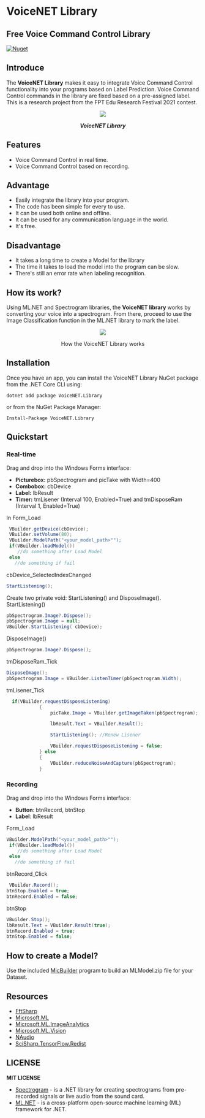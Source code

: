 # VoiceNET Library
## Free Voice Command Control Library

[![Nuget](https://img.shields.io/nuget/v/VoiceNET.Library?label=NuGet&logo=nuget)](https://www.nuget.org/packages/VoiceNET.Library/)
## Introduce
The **VoiceNET Library** makes it easy to integrate Voice Command Control functionality into your programs based on Label Prediction. Voice Command Control commands in the library are fixed based on a pre-assigned label. This is a research project from the FPT Edu Research Festival 2021 contest.

<div align="center">

![](https://i.imgur.com/9FTHK3r.png)

***VoiceNET Library***

</div>

## Features

- Voice Command Control in real time.
- Voice Command Control based on recording.

## Advantage
- Easily integrate the library into your program.
- The code has been simple for every to use.
- It can be used both online and offline.
- It can be used for any communication language in the world.
- It's free.
## Disadvantage
- It takes a long time to create a Model for the library
- The time it takes to load the model into the program can be slow.
- There's still an error rate when labeling recognition.
## How its work?
Using ML.NET and Spectrogram libraries, the **VoiceNET library** works by converting your voice into a spectrogram. From there, proceed to use the Image Classification function in the ML.NET library to mark the label.

<div align="center">

![](https://i.imgur.com/5VH73ri.png)

How the VoiceNET Library works

</div>

## Installation

Once you have an app, you can install the VoiceNET Library NuGet package from the .NET Core CLI using:
```
dotnet add package VoiceNET.Library
```
or from the NuGet Package Manager:
```
Install-Package VoiceNET.Library
```
## Quickstart
### Real-time ###
Drag and drop into the Windows Forms interface:
- **Picturebox:** pbSpectrogram and picTake with Width=400
- **Combobox:** cbDevice
- **Label:** lbResult
- **Timer:** tmLisener (Interval 100, Enabled=True) and tmDisposeRam (Interval 1, Enabled=True)

In Form_Load
```cs
 VBuilder.getDevice(cbDevice);
 VBuilder.setVolume(80);
 VBuilder.ModelPath("<your_model_path>"");
 if(VBuilder.loadModel())
    //do something after Load Model
 else
   //do something if fail
```
cbDevice_SelectedIndexChanged
```cs
StartListening();
```
Create two private void: StartListening() and DisposeImage().
StartListening()
```cs
pbSpectrogram.Image?.Dispose();
pbSpectrogram.Image = null;
VBuilder.StartListening( cbDevice);
```
DisposeImage()
```cs
pbSpectrogram.Image?.Dispose();
```
tmDisposeRam_Tick
```cs
DisposeImage();
pbSpectrogram.Image = VBuilder.ListenTimer(pbSpectrogram.Width);
```
tmLisener_Tick
```cs
  if(VBuilder.requestDisposeListening)
            {
                picTake.Image = VBuilder.getImageTaken(pbSpectrogram);

                lbResult.Text = VBuilder.Result();

                StartListening(); //Renew Lisener

                VBuilder.requestDisposeListening = false;
            } else
            {
                VBuilder.reduceNoiseAndCapture(pbSpectrogram);
            }

```
### Recording ###
Drag and drop into the Windows Forms interface:
- **Button**: btnRecord, btnStop
- **Label**: lbResult

Form_Load
```cs
VBuilder.ModelPath("<your_model_path>"");
 if(VBuilder.loadModel())
    //do something after Load Model
 else
   //do something if fail
```
btnRecord_Click
```cs
 VBuilder.Record();
btnStop.Enabled = true;
btnRecord.Enabled = false;
```
btnStop
```cs
VBuilder.Stop();
lbResult.Text = VBuilder.Result(true);
btnRecord.Enabled = true;
btnStop.Enabled = false;
```
## How to create a Model?
Use the included [MicBuilder](https://github.com/nhannt201/VoiceNET.Library/tree/main/VoiceNET.Lib.MicBuilder/README.MD) program to build an MLModel.zip file for your Dataset.

## Resources
* [FftSharp](https://www.nuget.org/packages/FftSharp/)
* [Microsoft.ML](https://www.nuget.org/packages/Microsoft.ML/)
* [Microsoft.ML.ImageAnalytics](https://www.nuget.org/packages/Microsoft.ML.ImageAnalytics/)
* [Microsoft.ML.Vision](https://www.nuget.org/packages/Microsoft.ML.Vision/)
* [NAudio](https://www.nuget.org/packages/NAudio/)
* [SciSharp.TensorFlow.Redist](https://www.nuget.org/packages/SciSharp.TensorFlow.Redist/)
## LICENSE
**MIT LICENSE**
* [Spectrogram](https://github.com/swharden/Spectrogram/) - is a .NET library for creating spectrograms from pre-recorded signals or live audio from the sound card.
* [ML.NET](https://github.com/dotnet/machinelearning) - is a cross-platform open-source machine learning (ML) framework for .NET.


